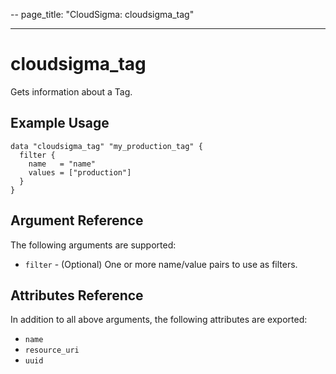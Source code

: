 --
page_title: "CloudSigma: cloudsigma_tag"

---

# cloudsigma_tag

Gets information about a Tag.


## Example Usage

```hcl
data "cloudsigma_tag" "my_production_tag" {
  filter {
    name   = "name"
    values = ["production"]
  }
}
```


## Argument Reference

The following arguments are supported:

* `filter` - (Optional) One or more name/value pairs to use as filters.


## Attributes Reference

In addition to all above arguments, the following attributes are exported:

* `name`
* `resource_uri`
* `uuid`
